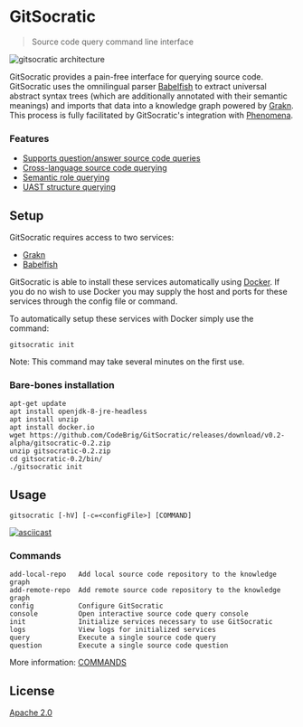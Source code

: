 # GitSocratic
> Source code query command line interface

![gitsocratic architecture](https://user-images.githubusercontent.com/3278877/49333927-57f61280-f585-11e8-9547-b3e10fe54c2d.jpg)

GitSocratic provides a pain-free interface for querying source code. GitSocratic uses the omnilingual parser [Babelfish](https://github.com/bblfsh/bblfshd) to extract universal abstract syntax trees (which are additionally annotated with their semantic meanings) and imports that data into a knowledge graph powered by [Grakn](https://github.com/graknlabs/grakn). This process is fully facilitated by GitSocratic's integration with [Phenomena](https://github.com/CodeBrig/Phenomena).

### Features
 - [Supports question/answer source code queries](https://github.com/CodeBrig/GitSocratic/blob/v0.2-alpha/docs/source_code_questions.md)
 - [Cross-language source code querying](https://github.com/CodeBrig/GitSocratic/blob/v0.2-alpha/docs/cross_langauage_query.md)
 - [Semantic role querying](https://github.com/CodeBrig/GitSocratic/blob/v0.2-alpha/docs/semantic_querying.md)
 - [UAST structure querying](https://github.com/CodeBrig/GitSocratic/blob/v0.2-alpha/docs/uast_querying.md)

## Setup

GitSocratic requires access to two services:
 - [Grakn](https://github.com/graknlabs/grakn)
 - [Babelfish](https://github.com/bblfsh/bblfshd)
 
 GitSocratic is able to install these services automatically using [Docker](https://www.docker.com/).
 If you do no wish to use Docker you may supply the host and ports for these services through the config file or command.
 
 To automatically setup these services with Docker simply use the command:
 ```
 gitsocratic init
 ```
 
 Note: This command may take several minutes on the first use.
 
 ### Bare-bones installation
 ```
 apt-get update
apt install openjdk-8-jre-headless
apt install unzip
apt install docker.io
wget https://github.com/CodeBrig/GitSocratic/releases/download/v0.2-alpha/gitsocratic-0.2.zip
unzip gitsocratic-0.2.zip
cd gitsocratic-0.2/bin/
./gitsocratic init
```

## Usage
```
gitsocratic [-hV] [-c=<configFile>] [COMMAND]
```

[![asciicast](https://asciinema.org/a/4uCMnG7FcG89XE01RyFxg2Pnh.svg)](https://asciinema.org/a/4uCMnG7FcG89XE01RyFxg2Pnh)

### Commands

```
add-local-repo   Add local source code repository to the knowledge graph
add-remote-repo  Add remote source code repository to the knowledge graph
config           Configure GitSocratic
console          Open interactive source code query console
init             Initialize services necessary to use GitSocratic
logs             View logs for initialized services
query            Execute a single source code query
question         Execute a single source code question
```

More information: [COMMANDS](https://github.com/CodeBrig/GitSocratic/blob/master/COMMANDS.md)

## License
[Apache 2.0](https://github.com/CodeBrig/GitSocratic/LICENSE)
